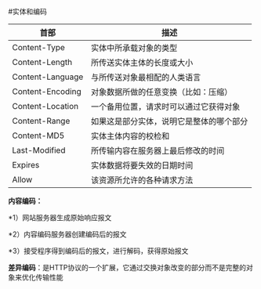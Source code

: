 #实体和编码

首部              | 描述
----------------- |------------------------
Content-Type      |实体中所承载对象的类型
Content-Length    |所传送实体主体的长度或大小
Content-Language  |与所传送对象最相配的人类语言
Content-Encoding  |对象数据所做的任意变换（比如：压缩）
Content-Location  |一个备用位置，请求时可以通过它获得对象
Content-Range     |如果这是部分实体，说明它是整体的哪个部分
Content-MD5       |实体主体内容的校检和
Last-Modified     |所传输内容在服务器上最后修改的时间
Expires           |实体数据将要失效的日期时间
Allow             |该资源所允许的各种请求方法

**内容编码：**

*1）网站服务器生成原始响应报文

*2）内容编码服务器创建编码后的报文

*3）接受程序得到编码后的报文，进行解码，获得原始报文

**差异编码**：是HTTP协议的一个扩展，它通过交换对象改变的部分而不是完整的对象来优化传输性能
